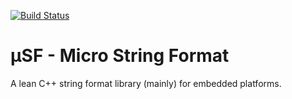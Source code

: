 [![Build Status](https://travis-ci.org/hparracho/usflib.svg?branch=master)](https://travis-ci.org/hparracho/usflib)

# μSF - Micro String Format
A lean C++ string format library (mainly) for embedded platforms.
